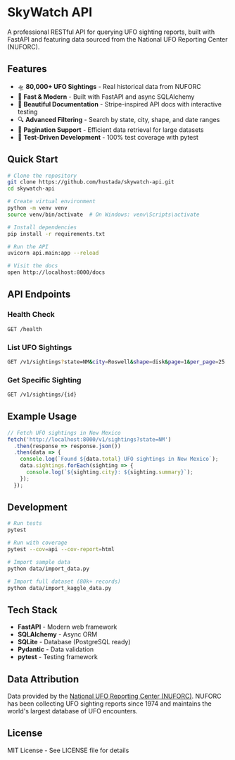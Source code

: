 # SkyWatch API

A professional RESTful API for querying UFO sighting reports, built with FastAPI and featuring data sourced from the National UFO Reporting Center (NUFORC).

## Features

- 🛸 **80,000+ UFO Sightings** - Real historical data from NUFORC
- 🚀 **Fast & Modern** - Built with FastAPI and async SQLAlchemy
- 🎨 **Beautiful Documentation** - Stripe-inspired API docs with interactive testing
- 🔍 **Advanced Filtering** - Search by state, city, shape, and date ranges
- 📄 **Pagination Support** - Efficient data retrieval for large datasets
- 🧪 **Test-Driven Development** - 100% test coverage with pytest

## Quick Start

```bash
# Clone the repository
git clone https://github.com/hustada/skywatch-api.git
cd skywatch-api

# Create virtual environment
python -m venv venv
source venv/bin/activate  # On Windows: venv\Scripts\activate

# Install dependencies
pip install -r requirements.txt

# Run the API
uvicorn api.main:app --reload

# Visit the docs
open http://localhost:8000/docs
```

## API Endpoints

### Health Check
```bash
GET /health
```

### List UFO Sightings
```bash
GET /v1/sightings?state=NM&city=Roswell&shape=disk&page=1&per_page=25
```

### Get Specific Sighting
```bash
GET /v1/sightings/{id}
```

## Example Usage

```javascript
// Fetch UFO sightings in New Mexico
fetch('http://localhost:8000/v1/sightings?state=NM')
  .then(response => response.json())
  .then(data => {
    console.log(`Found ${data.total} UFO sightings in New Mexico`);
    data.sightings.forEach(sighting => {
      console.log(`${sighting.city}: ${sighting.summary}`);
    });
  });
```

## Development

```bash
# Run tests
pytest

# Run with coverage
pytest --cov=api --cov-report=html

# Import sample data
python data/import_data.py

# Import full dataset (80k+ records)
python data/import_kaggle_data.py
```

## Tech Stack

- **FastAPI** - Modern web framework
- **SQLAlchemy** - Async ORM
- **SQLite** - Database (PostgreSQL ready)
- **Pydantic** - Data validation
- **pytest** - Testing framework

## Data Attribution

Data provided by the [National UFO Reporting Center (NUFORC)](https://nuforc.org). NUFORC has been collecting UFO sighting reports since 1974 and maintains the world's largest database of UFO encounters.

## License

MIT License - See LICENSE file for details
